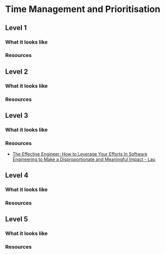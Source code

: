 # Time Management and Prioritisation

## Level 1

### What it looks like

### Resources

## Level 2

### What it looks like

### Resources

## Level 3

### What it looks like

### Resources
- [The Effective Engineer: How to Leverage Your Efforts In Software Engineering to Make a Disproportionate and Meaningful Impact - Lau](https://www.amazon.com/Effective-Engineer-Engineering-Disproportionate-Meaningful/dp/0996128107)

## Level 4

### What it looks like

### Resources

## Level 5

### What it looks like

### Resources